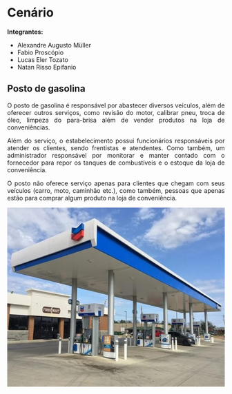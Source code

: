 # Cenário
**Integrantes:**
 - Alexandre Augusto Müller
 - Fabio Proscópio
 - Lucas Eler Tozato
 - Natan Risso Epifanio

## Posto de gasolina

<p align="justify">O posto de gasolina é responsável por abastecer diversos veículos, além de oferecer outros serviços, como revisão do motor, calibrar pneu, troca de óleo, limpeza do para-brisa além de vender produtos na loja de conveniências.</p>

<p align="justify">Além do serviço, o estabelecimento possui funcionários responsáveis por atender os clientes, sendo frentistas e atendentes. Como também, um administrador responsável por monitorar e manter contado com o fornecedor para repor os tanques de combustíveis e o estoque da loja de conveniência.</p>

<p align="justify">O posto não oferece serviço apenas para clientes que chegam com seus veículos (carro, moto, caminhão etc.), como também, pessoas que apenas estão para comprar algum produto na loja de conveniência.</p>

<p align="center"><img width="590px" height="416" src="https://github.com/AlexandreMuller/Design_e_Desenvolvimento_de_Banco_de_Dados_I/blob/master/Images/Posto%20de%20gasolina.webp"></p>
